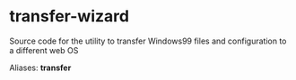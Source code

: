 # transfer-wizard

Source code for the utility to transfer Windows99 files and configuration to a different web OS

Aliases: **transfer**
